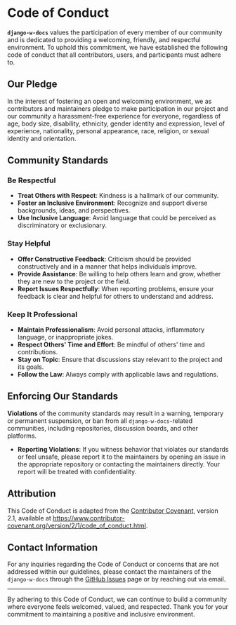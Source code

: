 # Code of Conduct

**`django-w-docs`** values the participation of every member of our community and is dedicated to providing a welcoming, friendly, and respectful environment. To uphold this commitment, we have established the following code of conduct that all contributors, users, and participants must adhere to.

## Our Pledge

In the interest of fostering an open and welcoming environment, we as contributors and maintainers pledge to make participation in our project and our community a harassment-free experience for everyone, regardless of age, body size, disability, ethnicity, gender identity and expression, level of experience, nationality, personal appearance, race, religion, or sexual identity and orientation.

## Community Standards

### Be Respectful

- **Treat Others with Respect**: Kindness is a hallmark of our community.
- **Foster an Inclusive Environment**: Recognize and support diverse backgrounds, ideas, and perspectives.
- **Use Inclusive Language**: Avoid language that could be perceived as discriminatory or exclusionary.

### Stay Helpful

- **Offer Constructive Feedback**: Criticism should be provided constructively and in a manner that helps individuals improve.
- **Provide Assistance**: Be willing to help others learn and grow, whether they are new to the project or the field.
- **Report Issues Respectfully**: When reporting problems, ensure your feedback is clear and helpful for others to understand and address.

### Keep It Professional

- **Maintain Professionalism**: Avoid personal attacks, inflammatory language, or inappropriate jokes.
- **Respect Others' Time and Effort**: Be mindful of others' time and contributions.
- **Stay on Topic**: Ensure that discussions stay relevant to the project and its goals.
- **Follow the Law**: Always comply with applicable laws and regulations.

## Enforcing Our Standards

**Violations** of the community standards may result in a warning, temporary or permanent suspension, or ban from all `django-w-docs`-related communities, including repositories, discussion boards, and other platforms.

- **Reporting Violations**: If you witness behavior that violates our standards or feel unsafe, please report it to the maintainers by opening an issue in the appropriate repository or contacting the maintainers directly. Your report will be treated with confidentiality.

## Attribution

This Code of Conduct is adapted from the [Contributor Covenant](https://www.contributor-covenant.org/), version 2.1, available at <https://www.contributor-covenant.org/version/2/1/code_of_conduct.html>.

## Contact Information

For any inquiries regarding the Code of Conduct or concerns that are not addressed within our guidelines, please contact the maintainers of the `django-w-docs` through the [GitHub Issues](https://github.com/youzarsiph/django-w-docs/issues) page or by reaching out via email.

---

By adhering to this Code of Conduct, we can continue to build a community where everyone feels welcomed, valued, and respected. Thank you for your commitment to maintaining a positive and inclusive environment.
